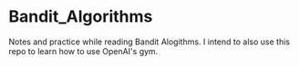 # Bandit_Algorithms
Notes and practice while reading Bandit Alogithms. I intend to also use this repo to learn how to use OpenAI's gym.
